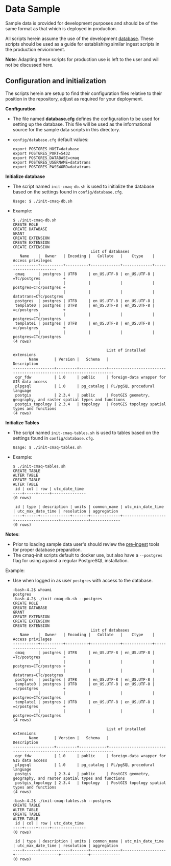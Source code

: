 # Data Sample

Sample data is provided for development purposes and should be of the same format as that which is deployed in production.

All scripts herein assume the use of the development [database](../postgres96). These scripts should be used as a guide for establishing similar ingest scripts in the production enviornment.

**Note**: Adapting these scripts for production use is left to the user and will not be discussed here.

## Configuration and initialization

The scripts herein are setup to find their configuration files relative to their position in the repository, adjust as required for your deployment.

**Configuration**

- The file named **database.cfg** defines the configuration to be used for setting up the database. This file will be used as the informational source for the sample data scripts in this directory.

- `config/database.cfg` default values:

	```config
	export POSTGRES_HOST=database
	export POSTGRES_PORT=5432
	export POSTGRES_DATABASE=cmaq
	export POSTGRES_USERNAME=datatrans
	export POSTGRES_PASSWORD=datatrans
	```

**Initialize database**

- The script named `init-cmaq-db.sh` is used to initialize the database based on the settings found in `config/database.cfg`.

	```
	Usage: $ ./init-cmaq-db.sh
	```

- Example:

	```
	$ ./init-cmaq-db.sh
	CREATE ROLE
	CREATE DATABASE
	GRANT
	CREATE EXTENSION
	CREATE EXTENSION
	CREATE EXTENSION
	                                  List of databases
	   Name    |  Owner   | Encoding |   Collate   |    Ctype    |   Access privileges
	-----------+----------+----------+-------------+-------------+------------------------
	 cmaq      | postgres | UTF8     | en_US.UTF-8 | en_US.UTF-8 | =Tc/postgres          +
	           |          |          |             |             | postgres=CTc/postgres +
	           |          |          |             |             | datatrans=CTc/postgres
	 postgres  | postgres | UTF8     | en_US.UTF-8 | en_US.UTF-8 |
	 template0 | postgres | UTF8     | en_US.UTF-8 | en_US.UTF-8 | =c/postgres           +
	           |          |          |             |             | postgres=CTc/postgres
	 template1 | postgres | UTF8     | en_US.UTF-8 | en_US.UTF-8 | =c/postgres           +
	           |          |          |             |             | postgres=CTc/postgres
	(4 rows)
	
	                                         List of installed extensions
	       Name       | Version |   Schema   |                             Description
	------------------+---------+------------+---------------------------------------------------------------------
	 ogr_fdw          | 1.0     | public     | foreign-data wrapper for GIS data access
	 plpgsql          | 1.0     | pg_catalog | PL/pgSQL procedural language
	 postgis          | 2.3.4   | public     | PostGIS geometry, geography, and raster spatial types and functions
	 postgis_topology | 2.3.4   | topology   | PostGIS topology spatial types and functions
	(4 rows)
	```

**Initialize Tables**

- The script named `init-cmaq-tables.sh` is used to tables based on the settings found in `config/database.cfg`.

	```
	Usage: $ ./init-cmaq-tables.sh
	```

- Example:

	```
	$ ./init-cmaq-tables.sh
	CREATE TABLE
	ALTER TABLE
	CREATE TABLE
	ALTER TABLE
	 id | col | row | utc_date_time
	----+-----+-----+---------------
	(0 rows)
	
	 id | type | description | units | common_name | utc_min_date_time | utc_max_date_time | resolution | aggregation
	----+------+-------------+-------+-------------+-------------------+-------------------+------------+-------------
	(0 rows)
	```
	
**Notes**: 

- Prior to loading sample data user's should review the [pre-ingest](../data-tools) tools for proper database preparation.
- The cmaq-init scripts default to docker use, but also have a `--postgres` flag for using against a regular PostgreSQL installation.

Example:

- Use when logged in as user `postgres` with access to the database.

	```
	-bash-4.2$ whoami
	postgres
	-bash-4.2$ ./init-cmaq-db.sh --postgres
	CREATE ROLE
	CREATE DATABASE
	GRANT
	CREATE EXTENSION
	CREATE EXTENSION
	CREATE EXTENSION
	                                  List of databases
	   Name    |  Owner   | Encoding |   Collate   |    Ctype    |   Access privileges
	-----------+----------+----------+-------------+-------------+------------------------
	 cmaq      | postgres | UTF8     | en_US.UTF-8 | en_US.UTF-8 | =Tc/postgres          +
	           |          |          |             |             | postgres=CTc/postgres +
	           |          |          |             |             | datatrans=CTc/postgres
	 postgres  | postgres | UTF8     | en_US.UTF-8 | en_US.UTF-8 |
	 template0 | postgres | UTF8     | en_US.UTF-8 | en_US.UTF-8 | =c/postgres           +
	           |          |          |             |             | postgres=CTc/postgres
	 template1 | postgres | UTF8     | en_US.UTF-8 | en_US.UTF-8 | =c/postgres           +
	           |          |          |             |             | postgres=CTc/postgres
	(4 rows)
	
	                                         List of installed extensions
	       Name       | Version |   Schema   |                             Description
	------------------+---------+------------+---------------------------------------------------------------------
	 ogr_fdw          | 1.0     | public     | foreign-data wrapper for GIS data access
	 plpgsql          | 1.0     | pg_catalog | PL/pgSQL procedural language
	 postgis          | 2.3.4   | public     | PostGIS geometry, geography, and raster spatial types and functions
	 postgis_topology | 2.3.4   | topology   | PostGIS topology spatial types and functions
	(4 rows)
	
	-bash-4.2$ ./init-cmaq-tables.sh --postgres
	CREATE TABLE
	ALTER TABLE
	CREATE TABLE
	ALTER TABLE
	 id | col | row | utc_date_time
	----+-----+-----+---------------
	(0 rows)
	
	 id | type | description | units | common_name | utc_min_date_time | utc_max_date_time | resolution | aggregation
	----+------+-------------+-------+-------------+-------------------+-------------------+------------+-------------
	(0 rows)
	```